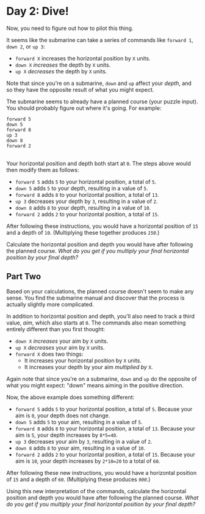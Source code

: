 # Day 2: Dive!

Now, you need to figure out how to pilot this thing.

It seems like the submarine can take a series of commands like <code>forward 1</code>, <code>down 2</code>, or <code>up 3</code>:

- <code>forward X</code> increases the horizontal position by <code>X</code> units.
- <code>down X</code> <em>increases</em> the depth by <code>X</code> units.
- <code>up X</code> <em>decreases</em> the depth by <code>X</code> units.

Note that since you're on a submarine, <code>down</code> and <code>up</code> affect your <em>depth</em>, and so they have the opposite result of what you might expect.

The submarine seems to already have a planned course (your puzzle input). You should probably figure out where it's going. For example:

<pre>
<code>forward 5
down 5
forward 8
up 3
down 8
forward 2
</code>
</pre>

Your horizontal position and depth both start at <code>0</code>. The steps above would then modify them as follows:

- <code>forward 5</code> adds <code>5</code> to your horizontal position, a total of <code>5</code>.
- <code>down 5</code> adds <code>5</code> to your depth, resulting in a value of <code>5</code>.
- <code>forward 8</code> adds <code>8</code> to your horizontal position, a total of <code>13</code>.
- <code>up 3</code> decreases your depth by <code>3</code>, resulting in a value of <code>2</code>.
- <code>down 8</code> adds <code>8</code> to your depth, resulting in a value of <code>10</code>.
- <code>forward 2</code> adds <code>2</code> to your horizontal position, a total of <code>15</code>.

After following these instructions, you would have a horizontal position of <code>15</code> and a depth of <code>10</code>. (Multiplying these together produces <code><em>150</em></code>.)

Calculate the horizontal position and depth you would have after following the planned course. <em>What do you get if you multiply your final horizontal position by your final depth?</em>

## Part Two

Based on your calculations, the planned course doesn't seem to make any sense. You find the submarine manual and discover that the process is actually slightly more complicated.

In addition to horizontal position and depth, you'll also need to track a third value, <em>aim</em>, which also starts at <code>0</code>. The commands also mean something entirely different than you first thought:

- <code>down X</code> <em>increases</em> your aim by <code>X</code> units.
- <code>up X</code> <em>decreases</em> your aim by <code>X</code> units.
- <code>forward X</code> does two things:
  - It increases your horizontal position by <code>X</code> units.
  - It increases your depth by your aim <em>multiplied by</em> <code>X</code>.

Again note that since you're on a submarine, <code>down</code> and <code>up</code> do the opposite of what you might expect: "down" means aiming in the positive direction.

Now, the above example does something different:

- <code>forward 5</code> adds <code>5</code> to your horizontal position, a total of <code>5</code>. Because your aim is <code>0</code>, your depth does not change.
- <code>down 5</code> adds <code>5</code> to your aim, resulting in a value of <code>5</code>.
- <code>forward 8</code> adds <code>8</code> to your horizontal position, a total of <code>13</code>. Because your aim is <code>5</code>, your depth increases by <code>8\*5=40</code>.
- <code>up 3</code> decreases your aim by <code>3</code>, resulting in a value of <code>2</code>.
- <code>down 8</code> adds <code>8</code> to your aim, resulting in a value of <code>10</code>.
- <code>forward 2</code> adds <code>2</code> to your horizontal position, a total of <code>15</code>. Because your aim is <code>10</code>, your depth increases by <code>2\*10=20</code> to a total of <code>60</code>.

After following these new instructions, you would have a horizontal position of <code>15</code> and a depth of <code>60</code>. (Multiplying these produces <code><em>900</em></code>.)

Using this new interpretation of the commands, calculate the horizontal position and depth you would have after following the planned course. <em>What do you get if you multiply your final horizontal position by your final depth?</em>
